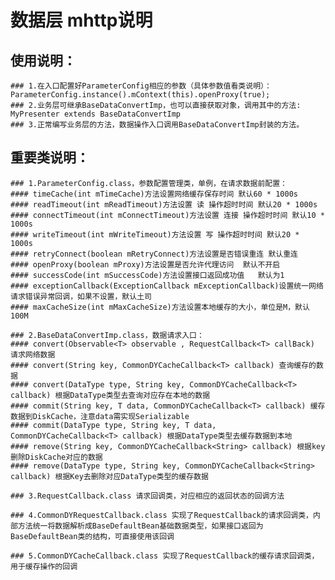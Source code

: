 # 数据层 mhttp说明

## 使用说明：
    ### 1.在入口配置好ParameterConfig相应的参数（具体参数值看类说明）：
    ParameterConfig.instance().mContext(this).openProxy(true);
    ### 2.业务层可继承BaseDataConvertImp，也可以直接获取对象，调用其中的方法:
    MyPresenter extends BaseDataConvertImp
    ### 3.正常编写业务层的方法，数据操作入口调用BaseDataConvertImp封装的方法。

## 重要类说明：
    ### 1.ParameterConfig.class，参数配置管理类，单例，在请求数据前配置：
    #### timeCache(int mTimeCache)方法设置网络缓存保存时间 默认60 * 1000s
    #### readTimeout(int mReadTimeout)方法设置 读 操作超时时间 默认20 * 1000s
    #### connectTimeout(int mConnectTimeout)方法设置 连接 操作超时时间 默认10 * 1000s
    #### writeTimeout(int mWriteTimeout)方法设置 写 操作超时时间 默认20 * 1000s
    #### retryConnect(boolean mRetryConnect)方法设置是否错误重连 默认重连
    #### openProxy(boolean mProxy)方法设置是否允许代理访问  默认不开启
    #### successCode(int mSuccessCode)方法设置接口返回成功值   默认为1
    #### exceptionCallback(ExceptionCallback mExceptionCallback)设置统一网络请求错误异常回调，如果不设置，默认土司
    #### maxCacheSize(int mMaxCacheSize)方法设置本地缓存的大小，单位是M，默认100M

    ### 2.BaseDataConvertImp.class，数据请求入口：
    #### convert(Observable<T> observable , RequestCallback<T> callBack) 请求网络数据
    #### convert(String key, CommonDYCacheCallback<T> callback) 查询缓存的数据
    #### convert(DataType type, String key, CommonDYCacheCallback<T> callback) 根据DataType类型去查询对应存在本地的数据
    #### commit(String key, T data, CommonDYCacheCallback<T> callback) 缓存数据到DiskCache，注意data需实现Serializable
    #### commit(DataType type, String key, T data, CommonDYCacheCallback<T> callback) 根据DataType类型去缓存数据到本地
    #### remove(String key, CommonDYCacheCallback<String> callback) 根据key删除DiskCache对应的数据
    #### remove(DataType type, String key, CommonDYCacheCallback<String> callback) 根据Key去删除对应DataType类型的缓存数据

    ### 3.RequestCallback.class 请求回调类，对应相应的返回状态的回调方法

    ### 4.CommonDYRequestCallback.class 实现了RequestCallback的请求回调类，内部方法统一将数据解析成BaseDefaultBean基础数据类型，如果接口返回为BaseDefaultBean类的结构，可直接使用该回调

    ### 5.CommonDYCacheCallback.class 实现了RequestCallback的缓存请求回调类，用于缓存操作的回调


